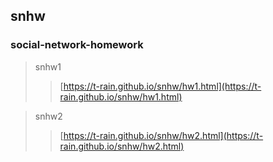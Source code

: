 ## snhw

### social-network-homework

>snhw1
>>[https://t-rain.github.io/snhw/hw1.html](https://t-rain.github.io/snhw/hw1.html)

>snhw2
>>[https://t-rain.github.io/snhw/hw2.html](https://t-rain.github.io/snhw/hw2.html)
